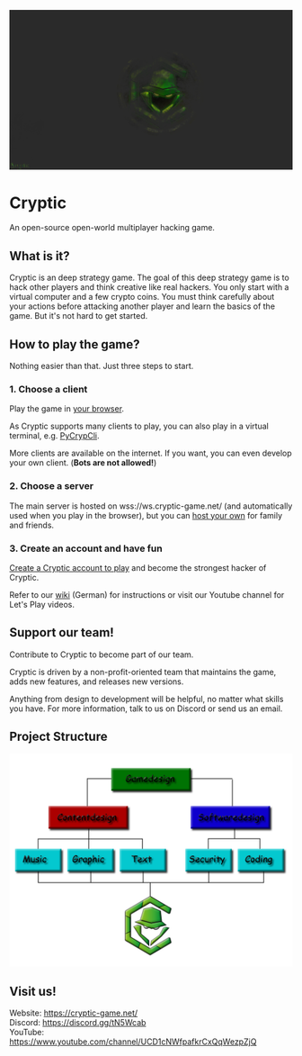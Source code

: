 ![cryptic](https://raw.githubusercontent.com/cryptic-game/graphics/master/wallpaper/cry_crack.png)

# Cryptic

An open-source open-world multiplayer hacking game.

## What is it?

Cryptic is an deep strategy game. The goal of this deep strategy game is to hack other players and think creative like real hackers. You only start with a virtual computer and a few crypto coins. You must think carefully about your actions before attacking another player and learn the basics of the game. But it's not hard to get started.  

## How to play the game?

Nothing easier than that. Just three steps to start.

### 1. Choose a client

Play the game in [your browser](https://play.cryptic-game.net/).  

As Cryptic supports many clients to play, you can also play in a virtual terminal, e.g. [PyCrypCli](https://github.com/Defelo/PyCrypCli).  

More clients are available on the internet. If you want, you can even develop your own client. (**Bots are not allowed!**)  

### 2. Choose a server

The main server is hosted on wss://ws.cryptic-game.net/ (and automatically used when you play in the browser), but you can [host your own](https://github.com/cryptic-game/server) for family and friends.

### 3. Create an account and have fun

[Create a Cryptic account to play](https://play.cryptic-game.net/signup) and become the strongest hacker of Cryptic.  

Refer to our [wiki](https://wiki.cryptic-game.net/books/spielanleitung) (German) for instructions or visit our Youtube channel for Let's Play videos.

## Support our team!

Contribute to Cryptic to become part of our team.

Cryptic is driven by a non-profit-oriented team that maintains the game, adds new features, and releases new versions.

Anything from design to development will be helpful, no matter what skills you have. For more information, talk to us on Discord or send us an email.

## Project Structure

![project structure](https://raw.githubusercontent.com/cryptic-game/graphics/master/wallpaper/ablauf.png)

## Visit us!
Website: https://cryptic-game.net/  
Discord: https://discord.gg/tN5Wcab  
YouTube: https://www.youtube.com/channel/UCD1cNWfpafkrCxQqWezpZjQ
